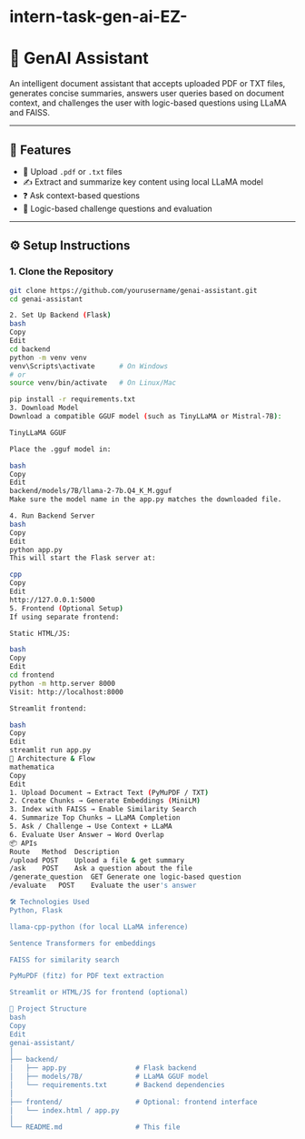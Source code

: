 # intern-task-gen-ai-EZ-
# 🧠 GenAI Assistant

An intelligent document assistant that accepts uploaded PDF or TXT files, generates concise summaries, answers user queries based on document context, and challenges the user with logic-based questions using LLaMA and FAISS.

---

## 📌 Features

- 📄 Upload `.pdf` or `.txt` files
- ✍️ Extract and summarize key content using local LLaMA model
- ❓ Ask context-based questions
- 🧠 Logic-based challenge questions and evaluation

---

## ⚙️ Setup Instructions

### 1. Clone the Repository

```bash
git clone https://github.com/yourusername/genai-assistant.git
cd genai-assistant

2. Set Up Backend (Flask)
bash
Copy
Edit
cd backend
python -m venv venv
venv\Scripts\activate      # On Windows
# or
source venv/bin/activate   # On Linux/Mac

pip install -r requirements.txt
3. Download Model
Download a compatible GGUF model (such as TinyLLaMA or Mistral-7B):

TinyLLaMA GGUF

Place the .gguf model in:

bash
Copy
Edit
backend/models/7B/llama-2-7b.Q4_K_M.gguf
Make sure the model name in the app.py matches the downloaded file.

4. Run Backend Server
bash
Copy
Edit
python app.py
This will start the Flask server at:

cpp
Copy
Edit
http://127.0.0.1:5000
5. Frontend (Optional Setup)
If using separate frontend:

Static HTML/JS:

bash
Copy
Edit
cd frontend
python -m http.server 8000
Visit: http://localhost:8000

Streamlit frontend:

bash
Copy
Edit
streamlit run app.py
🧠 Architecture & Flow
mathematica
Copy
Edit
1. Upload Document → Extract Text (PyMuPDF / TXT)
2. Create Chunks → Generate Embeddings (MiniLM)
3. Index with FAISS → Enable Similarity Search
4. Summarize Top Chunks → LLaMA Completion
5. Ask / Challenge → Use Context + LLaMA
6. Evaluate User Answer → Word Overlap
📦 APIs
Route	Method	Description
/upload	POST	Upload a file & get summary
/ask	POST	Ask a question about the file
/generate_question	GET	Generate one logic-based question
/evaluate	POST	Evaluate the user's answer

🛠 Technologies Used
Python, Flask

llama-cpp-python (for local LLaMA inference)

Sentence Transformers for embeddings

FAISS for similarity search

PyMuPDF (fitz) for PDF text extraction

Streamlit or HTML/JS for frontend (optional)

📂 Project Structure
bash
Copy
Edit
genai-assistant/
│
├── backend/
│   ├── app.py                 # Flask backend
│   ├── models/7B/             # LLaMA GGUF model
│   └── requirements.txt       # Backend dependencies
│
├── frontend/                  # Optional: frontend interface
│   └── index.html / app.py
│
└── README.md                  # This file
